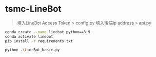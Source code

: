 # tsmc-LineBot
> 填入LineBot Access Token > config.py
> 填入後端ip address > api.py


```bash
conda create --name linebot python==3.9
conda activate linebot
pip install -r requirements.txt

python .\LineBot_basic.py
```
